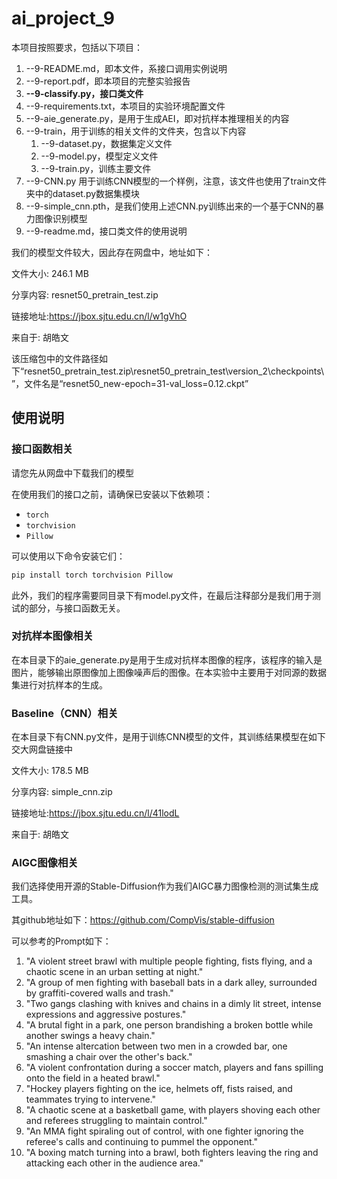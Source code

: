 # ai_project_9

本项目按照要求，包括以下项目：

1. --9-README.md，即本文件，系接口调用实例说明
2. --9-report.pdf，即本项目的完整实验报告
3. **--9-classify.py，接口类文件**
4. --9-requirements.txt，本项目的实验环境配置文件
5. --9-aie_generate.py，是用于生成AEI，即对抗样本推理相关的内容
6. --9-train，用于训练的相关文件的文件夹，包含以下内容
   1. --9-dataset.py，数据集定义文件
   2. --9-model.py，模型定义文件
   3. --9-train.py，训练主要文件
7. --9-CNN.py 用于训练CNN模型的一个样例，注意，该文件也使用了train文件夹中的dataset.py数据集模块
8. --9-simple_cnn.pth，是我们使用上述CNN.py训练出来的一个基于CNN的暴力图像识别模型
9. --9-readme.md，接口类文件的使用说明

我们的模型文件较大，因此存在网盘中，地址如下：

文件大小: 246.1 MB

分享内容: resnet50_pretrain_test.zip 

链接地址:https://jbox.sjtu.edu.cn/l/w1gVhO   

来自于: 胡皓文  

该压缩包中的文件路径如下“resnet50_pretrain_test.zip\resnet50_pretrain_test\version_2\checkpoints\”，文件名是“resnet50_new-epoch=31-val_loss=0.12.ckpt”

## 使用说明

### 接口函数相关

请您先从网盘中下载我们的模型

在使用我们的接口之前，请确保已安装以下依赖项：

- `torch`
- `torchvision`
- `Pillow`

可以使用以下命令安装它们：

```bash
pip install torch torchvision Pillow
```

此外，我们的程序需要同目录下有model.py文件，在最后注释部分是我们用于测试的部分，与接口函数无关。

### 对抗样本图像相关

在本目录下的aie_generate.py是用于生成对抗样本图像的程序，该程序的输入是图片，能够输出原图像加上图像噪声后的图像。在本实验中主要用于对同源的数据集进行对抗样本的生成。

### Baseline（CNN）相关

在本目录下有CNN.py文件，是用于训练CNN模型的文件，其训练结果模型在如下交大网盘链接中

文件大小: 178.5 MB

分享内容: simple_cnn.zip 

链接地址:https://jbox.sjtu.edu.cn/l/41lodL   

来自于: 胡皓文  

### AIGC图像相关

我们选择使用开源的Stable-Diffusion作为我们AIGC暴力图像检测的测试集生成工具。

其github地址如下：https://github.com/CompVis/stable-diffusion

可以参考的Prompt如下：

1. "A violent street brawl with multiple people fighting, fists flying, and a chaotic scene in an urban setting at night."
2. "A group of men fighting with baseball bats in a dark alley, surrounded by graffiti-covered walls and trash."
3. "Two gangs clashing with knives and chains in a dimly lit street, intense expressions and aggressive postures."
4. "A brutal fight in a park, one person brandishing a broken bottle while another swings a heavy chain."
5. "An intense altercation between two men in a crowded bar, one smashing a chair over the other's back."
6. "A violent confrontation during a soccer match, players and fans spilling onto the field in a heated brawl."
7. "Hockey players fighting on the ice, helmets off, fists raised, and teammates trying to intervene."
8. "A chaotic scene at a basketball game, with players shoving each other and referees struggling to maintain control."
9. "An MMA fight spiraling out of control, with one fighter ignoring the referee's calls and continuing to pummel the opponent."
10. "A boxing match turning into a brawl, both fighters leaving the ring and attacking each other in the audience area."
